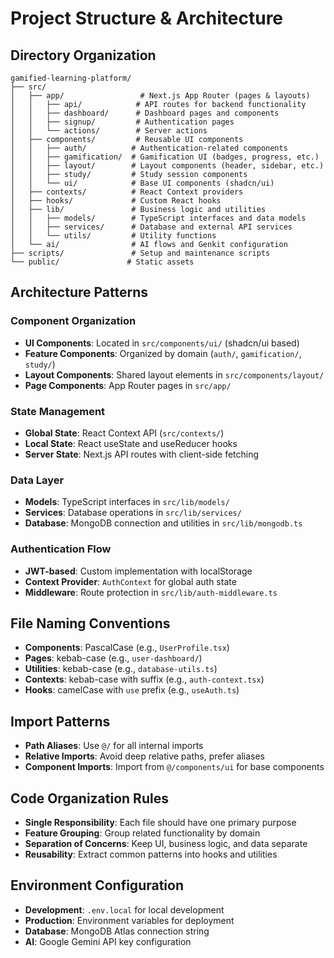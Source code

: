 # Project Structure & Architecture

## Directory Organization

```
gamified-learning-platform/
├── src/
│   ├── app/                 # Next.js App Router (pages & layouts)
│   │   ├── api/            # API routes for backend functionality
│   │   ├── dashboard/      # Dashboard pages and components
│   │   ├── signup/         # Authentication pages
│   │   └── actions/        # Server actions
│   ├── components/         # Reusable UI components
│   │   ├── auth/          # Authentication-related components
│   │   ├── gamification/  # Gamification UI (badges, progress, etc.)
│   │   ├── layout/        # Layout components (header, sidebar, etc.)
│   │   ├── study/         # Study session components
│   │   └── ui/            # Base UI components (shadcn/ui)
│   ├── contexts/          # React Context providers
│   ├── hooks/             # Custom React hooks
│   ├── lib/               # Business logic and utilities
│   │   ├── models/        # TypeScript interfaces and data models
│   │   ├── services/      # Database and external API services
│   │   └── utils/         # Utility functions
│   └── ai/                # AI flows and Genkit configuration
├── scripts/               # Setup and maintenance scripts
└── public/               # Static assets
```

## Architecture Patterns

### Component Organization
- **UI Components**: Located in `src/components/ui/` (shadcn/ui based)
- **Feature Components**: Organized by domain (`auth/`, `gamification/`, `study/`)
- **Layout Components**: Shared layout elements in `src/components/layout/`
- **Page Components**: App Router pages in `src/app/`

### State Management
- **Global State**: React Context API (`src/contexts/`)
- **Local State**: React useState and useReducer hooks
- **Server State**: Next.js API routes with client-side fetching

### Data Layer
- **Models**: TypeScript interfaces in `src/lib/models/`
- **Services**: Database operations in `src/lib/services/`
- **Database**: MongoDB connection and utilities in `src/lib/mongodb.ts`

### Authentication Flow
- **JWT-based**: Custom implementation with localStorage
- **Context Provider**: `AuthContext` for global auth state
- **Middleware**: Route protection in `src/lib/auth-middleware.ts`

## File Naming Conventions
- **Components**: PascalCase (e.g., `UserProfile.tsx`)
- **Pages**: kebab-case (e.g., `user-dashboard/`)
- **Utilities**: kebab-case (e.g., `database-utils.ts`)
- **Contexts**: kebab-case with suffix (e.g., `auth-context.tsx`)
- **Hooks**: camelCase with `use` prefix (e.g., `useAuth.ts`)

## Import Patterns
- **Path Aliases**: Use `@/` for all internal imports
- **Relative Imports**: Avoid deep relative paths, prefer aliases
- **Component Imports**: Import from `@/components/ui` for base components

## Code Organization Rules
- **Single Responsibility**: Each file should have one primary purpose
- **Feature Grouping**: Group related functionality by domain
- **Separation of Concerns**: Keep UI, business logic, and data separate
- **Reusability**: Extract common patterns into hooks and utilities

## Environment Configuration
- **Development**: `.env.local` for local development
- **Production**: Environment variables for deployment
- **Database**: MongoDB Atlas connection string
- **AI**: Google Gemini API key configuration